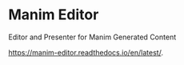 # Manim Editor
Editor and Presenter for Manim Generated Content

https://manim-editor.readthedocs.io/en/latest/.   
